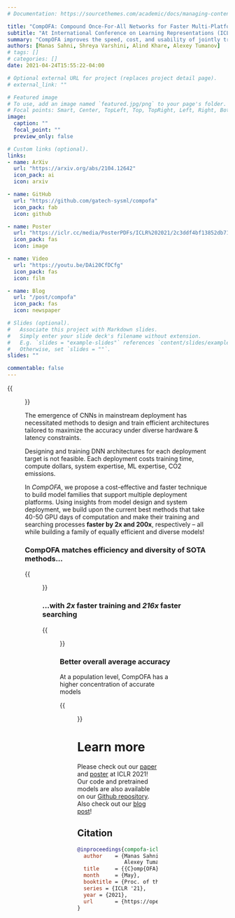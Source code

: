```yaml
---
# Documentation: https://sourcethemes.com/academic/docs/managing-content/

title: "CompOFA: Compound Once-For-All Networks for Faster Multi-Platform Deployment"
subtitle: "At International Conference on Learning Representations (ICLR), 2021"
summary: "CompOFA improves the speed, cost, and usability of jointly training models for many deployment targets. By highlighting insights on model design and system deployment, we try to address an important problem for real-world usability of DNNs."
authors: [Manas Sahni, Shreya Varshini, Alind Khare, Alexey Tumanov]
# tags: []
# categories: []
date: 2021-04-24T15:55:22-04:00

# Optional external URL for project (replaces project detail page).
# external_link: ""

# Featured image
# To use, add an image named `featured.jpg/png` to your page's folder.
# Focal points: Smart, Center, TopLeft, Top, TopRight, Left, Right, BottomLeft, Bottom, BottomRight.
image:
  caption: ""
  focal_point: ""
  preview_only: false

# Custom links (optional).
links:
- name: ArXiv
  url: "https://arxiv.org/abs/2104.12642"
  icon_pack: ai
  icon: arxiv

- name: GitHub
  url: "https://github.com/gatech-sysml/compofa"
  icon_pack: fab
  icon: github

- name: Poster
  url: "https://iclr.cc/media/PosterPDFs/ICLR%202021/2c3ddf4bf13852db711dd1901fb517fa.png"
  icon_pack: fas
  icon: image

- name: Video
  url: "https://youtu.be/DAi20CfDCfg"
  icon_pack: fas
  icon: film

- name: Blog
  url: "/post/compofa"
  icon_pack: fas
  icon: newspaper

# Slides (optional).
#   Associate this project with Markdown slides.
#   Simply enter your slide deck's filename without extension.
#   E.g. `slides = "example-slides"` references `content/slides/example-slides.md`.
#   Otherwise, set `slides = ""`.
slides: ""

commentable: false
---
```


{{<figure src="./img/overview.png" width="100%" caption="Conventional training, current SOTA, and CompOFA">}}

The emergence of CNNs in mainstream deployment has necessitated methods to design and train efficient architectures tailored to maximize the accuracy under diverse hardware & latency constraints.


Designing and training DNN architectures for each deployment target is not feasible. Each deployment costs training time, compute dollars, system expertise, ML expertise, CO2 emissions.

In *CompOFA*, we propose a cost-effective and faster technique to build model families that support multiple deployment platforms. Using insights from model design and system deployment, we build upon the current best methods that take 40-50 GPU days of computation and make their training and searching processes **faster by 2x and 200x**, respectively – all while building a family of equally efficient and diverse models!

### CompOFA matches efficiency and diversity of SOTA methods...

{{<figure src="./img/pareto-results.png" caption="Efficient model families for diverse hardwares -- from mobile phones to GPUs">}}

### ...with *2x* faster training and *216x* faster searching

{{<figure src="./img/table.png" width="40%">}}

### Better overall average accuracy
At a population level, CompOFA has a higher concentration of accurate models

{{<figure src="./img/avg_accuracy.png" width="70%">}}

# Learn more

Please check out our [paper](https://arxiv.org/abs/2104.12642) and [poster](https://iclr.cc/media/PosterPDFs/ICLR%202021/2c3ddf4bf13852db711dd1901fb517fa.png) at ICLR 2021! Our code and pretrained models are also available on our [Github repository](https://github.com/gatech-sysml/compofa). Also check out our [blog post](/compofa/blog)!

## Citation

```bibtex
@inproceedings{compofa-iclr21,
  author    = {Manas Sahni and Shreya Varshini and Alind Khare and
               Alexey Tumanov},
  title     = {{C}omp{OFA}: Compound Once-For-All Networks for Faster Multi-Platform Deployment},
  month     = {May},
  booktitle = {Proc. of the 9th International Conference on Learning Representations},
  series = {ICLR '21},
  year = {2021},
  url       = {https://openreview.net/forum?id=IgIk8RRT-Z}
}
```
